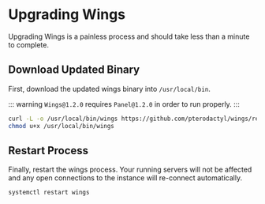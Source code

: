 # Upgrading Wings
Upgrading Wings is a painless process and should take less than a minute to complete.

## Download Updated Binary
First, download the updated wings binary into `/usr/local/bin`.

::: warning
`Wings@1.2.0` requires `Panel@1.2.0` in order to run properly.
:::

``` bash
curl -L -o /usr/local/bin/wings https://github.com/pterodactyl/wings/releases/download/v1.2.0/wings_linux_amd64
chmod u+x /usr/local/bin/wings
```

## Restart Process
Finally, restart the wings process. Your running servers will not be affected and any open
connections to the instance will re-connect automatically.

``` bash
systemctl restart wings
```
